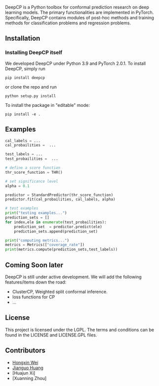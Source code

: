 DeepCP is a Python toolbox for conformal prediction research on deep learning models. The primary functionalities are implemented in PyTorch. Specifically, DeepCP contains modules of post-hoc methods and training methods for classification problems and regression problems.

## Installation

### Installing DeepCP itself

We developed DeepCP under Python 3.9 and PyTorch 2.0.1. To install DeepCP, simply run

```
pip install deepcp
```

or clone the repo and run
```
python setup.py install
```

To install the package in "editable" mode:
```
pip install -e .
```


## Examples
```python
cal_labels = ...
cal_probailities =  ...

test_labels = ...
test_probailities =  ...

# define a score function
thr_score_function = THR()

# set significance level
alpha = 0.1

predictor = StandardPredictor(thr_score_function)
predictor.fit(cal_probailities, cal_labels, alpha)

# test examples
print("testing examples...")
prediction_sets = []
for index,ele in enumerate(test_probailities):
    prediction_set  = predictor.predict(ele)
    prediction_sets.append(prediction_set)

print("computing metrics...")
metrics = Metrics(["coverage_rate"])
print(metrics.compute(prediction_sets,test_labels))

```


## Coming Soon later

DeepCP is still under active development. We will add the following features/items down the road:

* ClusterCP, Weighted split conformal inference.
* loss functions for CP
* ...

## License

This project is licensed under the LGPL. The terms and conditions can be found in the LICENSE and LICENSE.GPL files.



## Contributors

* [Hongxin Wei](https://hongxin001.github.io/)
* [Jianguo Huang](https://jianguo99.github.io/)
* [Huajun Xi]
* [Xuanning Zhou]

